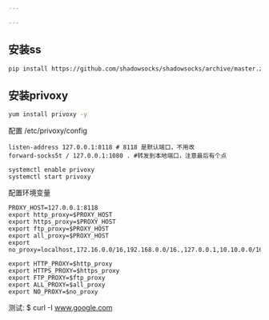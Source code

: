 ```yaml
---

---
```

## 安装ss
```sh
pip install https://github.com/shadowsocks/shadowsocks/archive/master.zip -U
```

## 安装privoxy
```sh
yum install privoxy -y
```
配置 /etc/privoxy/config
```
listen-address 127.0.0.1:8118 # 8118 是默认端口，不用改
forward-socks5t / 127.0.0.1:1080 . #转发到本地端口，注意最后有个点
```

```
systemctl enable privoxy
systemctl start privoxy
```
配置环境变量
```profile
PROXY_HOST=127.0.0.1:8118
export http_proxy=$PROXY_HOST
export https_proxy=$PROXY_HOST
export ftp_proxy=$PROXY_HOST
export all_proxy=$PROXY_HOST
export no_proxy=localhost,172.16.0.0/16,192.168.0.0/16.,127.0.0.1,10.10.0.0/16

export HTTP_PROXY=$http_proxy
export HTTPS_PROXY=$https_proxy
export FTP_PROXY=$ftp_proxy
export ALL_PROXY=$all_proxy
export NO_PROXY=$no_proxy
```
测试: $ curl -I www.google.com